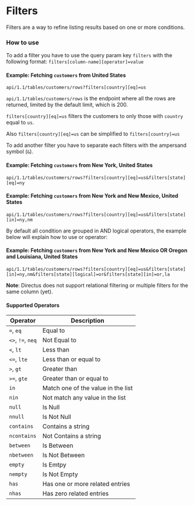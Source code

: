 # Filters

Filters are a way to refine listing results based on one or more conditions.

### How to use

To add a filter you have to use the query param key `filters` with the following format: `filters[column-name][operator]=value`


#### Example: Fetching `customers` from United States

`api/1.1/tables/customers/rows?filters[country][eq]=us`

`api/1.1/tables/customers/rows` is the endpoint where all the rows are returned, limited by the default limit, which is 200.

`filters[country][eq]=us` filters the customers to only those with `country` equal to `us`.

Also `filters[country][eq]=us` can be simplified to `filters[country]=us`

To add another filter you have to separate each filters with the ampersand symbol (`&`).

#### Example: Fetching `customers` from New York, United States

`api/1.1/tables/customers/rows?filters[country][eq]=us&filters[state][eq]=ny`

#### Example: Fetching `customers` from New York and New Mexico, United States

`api/1.1/tables/customers/rows?filters[country][eq]=us&filters[state][in]=ny,nm`

By default all condition are grouped in AND logical operators, the example below will explain how to use or operator:

#### Example: Fetching `customers` from New York and New Mexico OR Oregon and Louisiana, United States

`api/1.1/tables/customers/rows?filters[country][eq]=us&filters[state][in]=ny,nm&filters[state][logical]=or&filters[state][in]=or,la`

**Note**: Directus does not support relational filtering or multiple filters for the same column (yet).

#### Supported Operators

Operator                | Description
----------------------- | ----------------------
`=`, `eq`               | Equal to
`<>`, `!=`, `neq`       | Not Equal to
`<`, `lt`               | Less than
`<=`, `lte`             | Less than or equal to
`>`, `gt`               | Greater than
`>=`, `gte`             | Greater than or equal to
`in`                    | Match one of the value in the list
`nin`                   | Not match any value in the list
`null`                  | Is Null
`nnull`                 | Is Not Null
`contains`              | Contains a string
`ncontains`             | Not Contains a string
`between`               | Is Between
`nbetween`              | Is Not Between
`empty`                 | Is Emtpy
`nempty`                | Is Not Empty
`has`                   | Has one or more related entries
`nhas`                  | Has zero related entries
